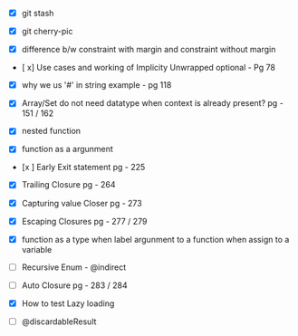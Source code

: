 - [x] git stash

- [x] git cherry-pic

- [x] difference b/w constraint with margin and constraint without margin

- [ x] Use cases and working of Implicity Unwrapped optional - Pg 78 

- [x] why we us '#' in string example - pg 118

- [x] Array/Set do not need datatype when context is already present? pg - 151 / 162

- [x] nested function

- [x] function as a argunment 

- [x ] Early Exit statement pg - 225

- [x] Trailing Closure pg - 264

- [x] Capturing value Closer pg - 273

- [x] Escaping Closures pg - 277 / 279

- [x] function as a type when label argunment to a function when assign to a variable 

- [ ] Recursive Enum - @indirect


- [ ] Auto Closure pg - 283 / 284


- [x] How to test Lazy loading 


- [ ] @discardableResult  
